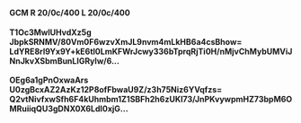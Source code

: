 #### GCM R 20/0c/400 L 20/0c/400
**T1Oc3MwlUHvdXz5g**<br/>**JbpkSRNMV/80Vm0F6wzvXmJL9nvm4mLkHB6a4csBhow=**<br/>**LdYRE8rl9Yx9Y+kE6tl0LmKFWrJcwy336bTprqRjTi0H/nMjvChMybUMViJNnJkvXSbmBunLIGRylw/6...**<br/><br/>
**OEg6a1gPnOxwaArs**<br/>**U0zgBcxAZ2AzKz12P8ofFbwaU9Z/z3h75Niz6YVqfzs=**<br/>**Q2vtNivfxwSfh6F4kUhmbm1Z1SBFh2h6zUKl73/JnPKvywpmHZ73bpM6OMRuiiqQU3gDNX0X6LdI0xjG...**